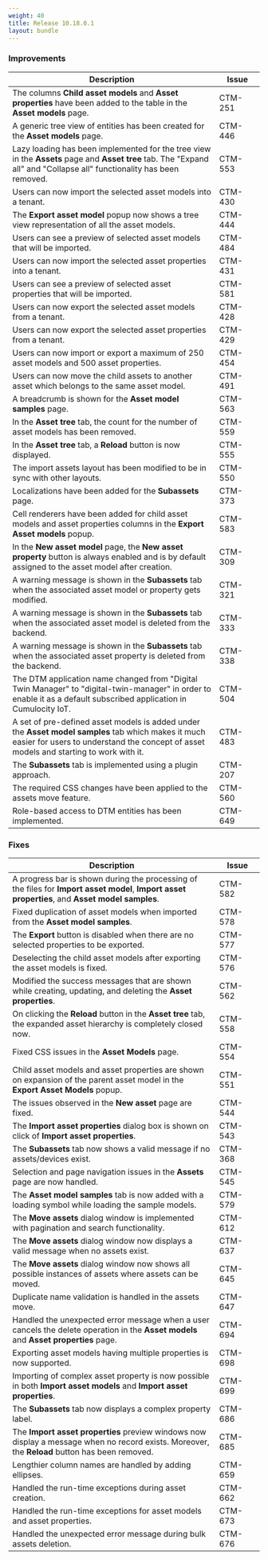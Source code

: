 ```yaml
---
weight: 40
title: Release 10.18.0.1
layout: bundle
---
```


### Improvements

<div><table ><colgroup>
<col style="width: 70%;"><col style="width: 15%;"></colgroup>
<thead><tr>
<th>
Description</th>
<th>
Issue</th>
</tr>
</thead><tbody>

<tr>
<td>The columns <b>Child asset models</b> and <b>Asset properties</b> have been added to the table in the <b>Asset models</b> page.</td>
<td>CTM-251</td>
</tr>

<tr>
<td>A generic tree view of entities has been created for the <b>Asset models</b> page.</td>
<td>CTM-446</td>
</tr>

<tr>
<td>Lazy loading has been implemented for the tree view in the <b>Assets</b> page and <b>Asset tree</b> tab. The "Expand all" and "Collapse all" functionality has been removed.</td>
<td>CTM-553</td>
</tr>

<tr>
<td>Users can now import the selected asset models into a tenant.</td>
<td>CTM-430</td>
</tr>

<tr>
<td>The <b>Export asset model</b> popup now shows a tree view representation of all the asset models.</td>
<td>CTM-444</td>
</tr

<tr>
<td>Users can see a preview of selected asset models that will be imported.</td>
<td>CTM-484</td>
</tr

<tr>
<td>Users can now import the selected asset properties into a tenant.</td>
<td>CTM-431</td>
</tr>

<tr>
<td>Users can see a preview of selected asset properties that will be imported.</td>
<td>CTM-581</td>
</tr>

<tr>
<td>Users can now export the selected asset models from a tenant.</td>
<td>CTM-428</td>
</tr>

<tr>
<td>Users can now export the selected asset properties from a tenant.</td>
<td>CTM-429</td>
</tr>

<tr>
<td>Users can now import or export a maximum of 250 asset models and 500 asset properties.</td>
<td>CTM-454</td>
</tr>

<tr>
<td>Users can now move the child assets to another asset which belongs to the same asset model.</td>
<td>CTM-491</td>
</tr>

<tr>
<td>A breadcrumb is shown for the <b>Asset model samples</b> page.</td>
<td>CTM-563</td>
</tr>

<tr>
<td>In the <b>Asset tree</b> tab, the count for the number of asset models has been removed.</td>
<td>CTM-559</td>
</tr>

<tr>
<td>In the <b>Asset tree</b> tab, a <b>Reload</b> button is now displayed.</td>
<td>CTM-555</td>
</tr>

<tr>
<td>The import assets layout has been modified to be in sync with other layouts.</td>
<td>CTM-550</td>
</tr>

<tr>
<td>Localizations have been added for the <b>Subassets</b> page.</td>
<td>CTM-373</td>
</tr>

<tr>
<td>Cell renderers have been added for child asset models and asset properties columns in the <b>Export Asset models</b> popup.</td>
<td>CTM-583</td>
</tr>

<tr>
<td>In the <b>New asset model</b> page, the <b>New asset property</b> button is always enabled and is by default assigned to the asset model after creation.</td>
<td>CTM-309</td>
</tr>

<tr>
<td>A warning message is shown in the <b>Subassets</b> tab when the associated asset model or property gets modified.</td>
<td>CTM-321</td>
</tr>

<tr>
<td>A warning message is shown in the <b>Subassets</b> tab when the associated asset model is deleted from the backend.</td>
<td>CTM-333</td>
</tr>

<tr>
<td>A warning message is shown in the <b>Subassets</b> tab when the associated asset property is deleted from the backend.</td>
<td>CTM-338</td>
</tr>

<tr>
<td>The DTM application name changed from "Digital Twin Manager" to "digital-twin-manager" in order to enable it as a default subscribed application in Cumulocity IoT.</td>
<td>CTM-504</td>
</tr>

<tr>
<td>A set of pre-defined asset models is added under the <b>Asset model samples</b> tab which makes it much easier for users to understand the concept of asset models and starting to work with it.</td>
<td>CTM-483</td>
</tr>

<tr>
<td>The <b>Subassets</b> tab is implemented using a plugin approach.</td>
<td>CTM-207</td>
</tr>

<tr>
<td>The required CSS changes have been applied to the assets move feature.</td>
<td>CTM-560</td>
</tr>

<tr>
<td>Role-based access to DTM entities has been implemented. </td>
<td>CTM-649</td>
</tr>

</tbody></table></div>

### Fixes

<div><table ><colgroup>
<col style="width: 70%;"><col style="width: 15%;"></colgroup>
<thead><tr>
<th>
Description</th>
<th>
Issue</th>
</tr>
</thead><tbody>

<tr>
<td>A progress bar is shown during the processing of the files for <b>Import asset model</b>, <b>Import asset properties</b>, and <b>Asset model samples</b>.</td>
<td>CTM-582</td>
</tr>

<tr>
<td>Fixed duplication of asset models when imported from the <b>Asset model samples</b>.</td>
<td>CTM-578</td>
</tr>

<tr>
<td>The <b>Export</b> button is disabled when there are no selected properties to be exported.</td>
<td>CTM-577</td>
</tr>

<tr>
<td>Deselecting the child asset models after exporting the asset models is fixed. </td>
<td>CTM-576</td>
</tr>

<tr>
<td>Modified the success messages that are shown while creating, updating, and deleting the <b>Asset properties</b>.</td>
<td>CTM-562</td>
</tr>

<tr>
<td>On clicking the <b>Reload</b> button in the <b>Asset tree</b> tab, the expanded asset hierarchy is completely closed now.</td>
<td>CTM-558</td>
</tr>

<tr>
<td>Fixed CSS issues in the <b>Asset Models</b> page.</td>
<td>CTM-554</td>
</tr>

<tr>
<td>Child asset models and asset properties are shown on expansion of the parent asset model in the <b>Export Asset Models</b> popup.</td>
<td>CTM-551</td>
</tr>

<tr>
<td>The issues observed in the <b>New asset</b> page are fixed.</td>
<td>CTM-544</td>
</tr>

<tr>
<td>The <b>Import asset properties</b> dialog box is shown on click of <b>Import asset properties</b>.</td>
<td>CTM-543</td>
</tr>

<tr>
<td>The <b>Subassets</b> tab now shows a valid message if no assets/devices exist.</td>
<td>CTM-368</td>
</tr>

<tr>
<td>Selection and page navigation issues in the <b>Assets</b> page are now handled.</td>
<td>CTM-545</td>
</tr>

<tr>
<td>The <b>Asset model samples</b> tab is now added with a loading symbol while loading the sample models.</td>
<td>CTM-579</td>
</tr>

<tr>
<td>The <b>Move assets</b> dialog window is implemented with pagination and search functionality.</td>
<td>CTM-612</td>
</tr>

<tr>
<td>The <b>Move assets</b> dialog window now displays a valid message when no assets exist.</td>
<td>CTM-637</td>
</tr>

<tr>
<td>The <b>Move assets</b> dialog window now shows all possible instances of assets where assets can be moved.</td>
<td>CTM-645</td>
</tr>

<tr>
<td>Duplicate name validation is handled in the assets move.</td>
<td>CTM-647</td>
</tr>

<tr>
<td>Handled the unexpected error message when a user cancels the delete operation in the <b>Asset models</b> and <b>Asset properties</b> page.</td>
<td>CTM-694</td>
</tr>

<tr>
<td>Exporting asset models having multiple properties is now supported.</td>
<td>CTM-698</td>
</tr>

<tr>
<td>Importing of complex asset property is now possible in both <b>Import asset models</b> and <b>Import asset properties</b>.</td>
<td>CTM-699</td>
</tr>

<tr>
<td>The <b>Subassets</b> tab now displays a complex property label.</td>
<td>CTM-686</td>
</tr>

<tr>
<td>The <b>Import asset properties</b> preview windows now display a message when no record exists. Moreover, the <b>Reload</b> button has been removed.</td>
<td>CTM-685</td>
</tr>

<tr>
<td>Lengthier column names are handled by adding ellipses.</td>
<td>CTM-659</td>
</tr>

<tr>
<td>Handled the run-time exceptions during asset creation.</td>
<td>CTM-662</td>
</tr>

<tr>
<td>Handled the run-time exceptions for asset models and asset properties.</td>
<td>CTM-673</td>
</tr>

<tr>
<td>Handled the unexpected error message during bulk assets deletion.</td>
<td>CTM-676</td>
</tr>

</tbody></table></div>
